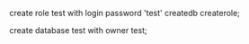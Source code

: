 
create role test with login password 'test' createdb createrole;

create database test with owner test;